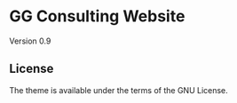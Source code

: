 # GG Consulting Website

Version 0.9


## License

The theme is available under the terms of the GNU License.
